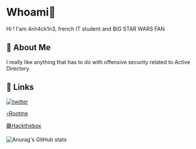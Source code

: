# Whoami🥷

Hi ! I'am 4nh4ck1n3, french IT student and BIG STAR WARS FAN 


## 🚀 About Me
I really like anything that has to do with offensive security related to Active Directory

## 🔗 Links
[![twitter](https://img.shields.io/badge/twitter-1DA1F2?style=for-the-badge&logo=twitter&logoColor=white)](https://twitter.com/LeandreOnizuka)

[💀Rootme](https://www.root-me.org/4nh4ck1n3)

[🟩Hackthebox](https://app.hackthebox.com/users/1328334)

![Anurag's GitHub stats](https://github-readme-stats.vercel.app/api?username=Anh4ckin3&show_icons=true&theme=radical)
